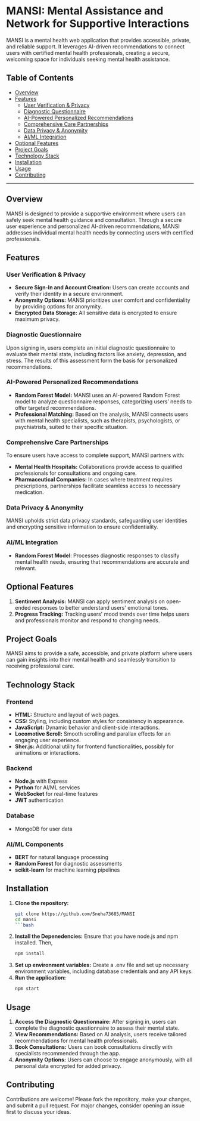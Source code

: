 # MANSI: Mental Assistance and Network for Supportive Interactions

MANSI is a mental health web application that provides accessible, private, and reliable support. It leverages AI-driven recommendations to connect users with certified mental health professionals, creating a secure, welcoming space for individuals seeking mental health assistance.

## Table of Contents

- [Overview](#overview)
- [Features](#features)
  - [User Verification & Privacy](#user-verification--privacy)
  - [Diagnostic Questionnaire](#diagnostic-questionnaire)
  - [AI-Powered Personalized Recommendations](#ai-powered-personalized-recommendations)
  - [Comprehensive Care Partnerships](#comprehensive-care-partnerships)
  - [Data Privacy & Anonymity](#data-privacy--anonymity)
  - [AI/ML Integration](#aiml-integration)
- [Optional Features](#optional-features)
- [Project Goals](#project-goals)
- [Technology Stack](#technology-stack)
- [Installation](#installation)
- [Usage](#usage)
- [Contributing](#contributing)

---

## Overview

MANSI is designed to provide a supportive environment where users can safely seek mental health guidance and consultation. Through a secure user experience and personalized AI-driven recommendations, MANSI addresses individual mental health needs by connecting users with certified professionals.

## Features

### User Verification & Privacy

- **Secure Sign-In and Account Creation:** Users can create accounts and verify their identity in a secure environment.
- **Anonymity Options:** MANSI prioritizes user comfort and confidentiality by providing options for anonymity.
- **Encrypted Data Storage:** All sensitive data is encrypted to ensure maximum privacy.

### Diagnostic Questionnaire

Upon signing in, users complete an initial diagnostic questionnaire to evaluate their mental state, including factors like anxiety, depression, and stress. The results of this assessment form the basis for personalized recommendations.

### AI-Powered Personalized Recommendations

- **Random Forest Model:** MANSI uses an AI-powered Random Forest model to analyze questionnaire responses, categorizing users’ needs to offer targeted recommendations.
- **Professional Matching:** Based on the analysis, MANSI connects users with mental health specialists, such as therapists, psychologists, or psychiatrists, suited to their specific situation.

### Comprehensive Care Partnerships

To ensure users have access to complete support, MANSI partners with:

- **Mental Health Hospitals:** Collaborations provide access to qualified professionals for consultations and ongoing care.
- **Pharmaceutical Companies:** In cases where treatment requires prescriptions, partnerships facilitate seamless access to necessary medication.

### Data Privacy & Anonymity

MANSI upholds strict data privacy standards, safeguarding user identities and encrypting sensitive information to ensure confidentiality.

### AI/ML Integration

- **Random Forest Model**: Processes diagnostic responses to classify mental health needs, ensuring that recommendations are accurate and relevant.

## Optional Features

1. **Sentiment Analysis:** MANSI can apply sentiment analysis on open-ended responses to better understand users' emotional tones.
2. **Progress Tracking:** Tracking users' mood trends over time helps users and professionals monitor and respond to changing needs.

## Project Goals

MANSI aims to provide a safe, accessible, and private platform where users can gain insights into their mental health and seamlessly transition to receiving professional care.

## Technology Stack
### Frontend
- **HTML:** Structure and layout of web pages.
- **CSS:** Styling, including custom styles for consistency in appearance.
- **JavaScript:** Dynamic behavior and client-side interactions.
- **Locomotive Scroll:** Smooth scrolling and parallax effects for an engaging user experience.
- **Sher.js:** Additional utility for frontend functionalities, possibly for animations or interactions.
### Backend
- **Node.js** with Express
- **Python** for AI/ML services
- **WebSocket** for real-time features
- **JWT** authentication
### Database
- MongoDB for user data

### AI/ML Components
- **BERT** for natural language processing
- **Random Forest** for diagnostic assessments
- **scikit-learn** for machine learning pipelines

## Installation

1. **Clone the repository:**
   ```bash
   git clone https://github.com/Sneha73685/MANSI
   cd mansi
   ```bash
2. **Install the Depenedencies:** Ensure that you have node.js and npm installed. Then,
    ```bash
    npm install
3. **Set up environment variables:** Create a .env file and set up necessary environment variables, including database credentials and any API keys.
4. **Run the application:**
    ```bash
    npm start

## Usage
1. **Access the Diagnostic Questionnaire:** After signing in, users can complete the diagnostic questionnaire to assess their mental state.
2. **View Recommendations:** Based on AI analysis, users receive tailored recommendations for mental health professionals.
3. **Book Consultations:** Users can book consultations directly with specialists recommended through the app.
4. **Anonymity Options:** Users can choose to engage anonymously, with all personal data encrypted for added privacy.

## Contributing
Contributions are welcome! Please fork the repository, make your changes, and submit a pull request. For major changes, consider opening an issue first to discuss your ideas.
